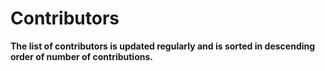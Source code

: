 # Contributors

**The list of contributors is updated regularly and is sorted in descending order of number of contributions.**


